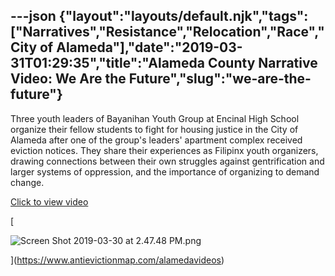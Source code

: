 ---json
{"layout":"layouts/default.njk","tags":["Narratives","Resistance","Relocation","Race","City of Alameda"],"date":"2019-03-31T01:29:35","title":"Alameda County Narrative Video: We Are the Future","slug":"we-are-the-future"}
---

Three youth leaders of Bayanihan Youth Group at Encinal High School organize their fellow students to fight for housing justice in the City of Alameda after one of the group's leaders' apartment complex received eviction notices. They share their experiences as Filipinx youth organizers, drawing connections between their own struggles against gentrification and larger systems of oppression, and the importance of organizing to demand change.

[Click to view video](https://www.antievictionmap.com/alamedavideos)

[

![Screen Shot 2019-03-30 at 2.47.48 PM.png](https://images.squarespace-cdn.com/content/v1/52b7d7a6e4b0b3e376ac8ea2/1553995748473-MI0I00NT3BHOJ7CKCZRD/ke17ZwdGBToddI8pDm48kIdPoxQl_C-3PwRmcER6CLgUqsxRUqqbr1mOJYKfIPR7LoDQ9mXPOjoJoqy81S2I8N_N4V1vUb5AoIIIbLZhVYxCRW4BPu10St3TBAUQYVKcWHGrjZRJJId5Dol9wnjkQRj2kc7zuWR2auaxaikXe2vLXzNKzr3h1nN9rQ_eIT4e/Screen+Shot+2019-03-30+at+2.47.48+PM.png)

](https://www.antievictionmap.com/alamedavideos)